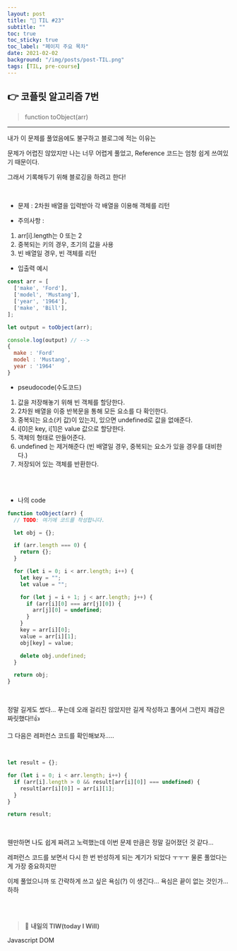 ```yaml
---
layout: post
title: "📅 TIL #23"
subtitle: ""
toc: true
toc_sticky: true
toc_label: "페이지 주요 목차"
date: 2021-02-02
background: "/img/posts/post-TIL.png"
tags: [TIL, pre-course]
---
```


## 👉 코플릿 알고리즘 7번

> function toObject(arr)

---

내가 이 문제를 풀었음에도 불구하고 블로그에 적는 이유는

문제가 어렵진 않았지만 나는 너무 어렵게 풀었고, Reference 코드는 엄청 쉽게 쓰여있기 때문이다.

그래서 기록해두기 위해 블로깅을 하려고 한다!

<br/>

- 문제 : 2차원 배열을 입력받아 각 배열을 이용해 객체를 리턴

- 주의사항 :

1. arr[i].length는 0 또는 2
2. 중복되는 키의 경우, 초기의 값을 사용
3. 빈 배열일 경우, 빈 객체를 리턴

- 입출력 예시

```js
const arr = [
  ['make', 'Ford'],
  ['model', 'Mustang'],
  ['year', '1964'],
  ['make', 'Bill'],
];

let output = toObject(arr);

console.log(output) // -->
{
  make : 'Ford'
  model : 'Mustang',
  year : '1964'
}
```

- pseudocode(수도코드)

1. 값을 저장해놓기 위해 빈 객체를 할당한다.
2. 2차원 배열을 이중 반복문을 통해 모든 요소를 다 확인한다.
3. 중복되는 요소(키 값)이 있는지, 있으면 undefined로 값을 없애준다.
4. i[0]은 key, i[1]은 value 값으로 할당한다.
5. 객체의 형태로 만들어준다.
6. undefined 는 제거해준다 (빈 배열일 경우, 중복되는 요소가 있을 경우를 대비한다.)
7. 저장되어 있는 객체를 반환한다.

<br/>
<br/>

- 나의 code

```js
function toObject(arr) {
  // TODO: 여기에 코드를 작성합니다.

  let obj = {};

  if (arr.length === 0) {
    return {};
  }

  for (let i = 0; i < arr.length; i++) {
    let key = "";
    let value = "";

    for (let j = i + 1; j < arr.length; j++) {
      if (arr[i][0] === arr[j][0]) {
        arr[j][0] = undefined;
      }
    }
    key = arr[i][0];
    value = arr[i][1];
    obj[key] = value;

    delete obj.undefined;
  }

  return obj;
}
```

<br/>

정말 길게도 썼다... 푸는데 오래 걸리진 않았지만 길게 작성하고 풀어서 그런지 쾌감은 짜릿했다!!:+1:

그 다음은 레퍼런스 코드를 확인해보자.....

<br/>

```js
let result = {};

for (let i = 0; i < arr.length; i++) {
  if (arr[i].length > 0 && result[arr[i][0]] === undefined) {
    result[arr[i][0]] = arr[i][1];
  }
}

return result;
```

<br/>

웬만하면 나도 쉽게 짜려고 노력했는데 이번 문제 만큼은 정말 길어졌던 것 같다...

레퍼런스 코드를 보면서 다시 한 번 반성하게 되는 계기가 되었다 ㅜㅜㅜ 물론 풀었다는게 가장 중요하지만

이제 풀었으니까 또 간략하게 쓰고 싶은 욕심(?) 이 생긴다... 욕심은 끝이 없는 것인가... 하하

<br/>
<br/>

> 👊 **내일의 TIW(today I Will)**

Javascript DOM
